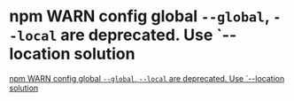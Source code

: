 # npm WARN config global `--global`, `--local` are deprecated. Use `--location solution
[npm WARN config global `--global`, `--local` are deprecated. Use `--location solution](https://aiwithcloud.com/2022/09/16/npm_warn_config_global___global___local_are_deprecated-_use___location_solution/)